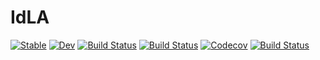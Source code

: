 # IdLA

[![Stable](https://img.shields.io/badge/docs-stable-blue.svg)](https://indigits.github.io/IdLA.jl/stable)
[![Dev](https://img.shields.io/badge/docs-dev-blue.svg)](https://indigits.github.io/IdLA.jl/dev)
[![Build Status](https://travis-ci.com/indigits/IdLA.jl.svg?branch=master)](https://travis-ci.com/indigits/IdLA.jl)
[![Build Status](https://ci.appveyor.com/api/projects/status/github/shailesh1729/IdLA.jl?svg=true)](https://ci.appveyor.com/project/shailesh1729/IdLA-jl)
[![Codecov](https://codecov.io/gh/indigits/IdLA.jl/branch/master/graph/badge.svg)](https://codecov.io/gh/indigits/IdLA.jl)
[![Build Status](https://api.cirrus-ci.com/github/indigits/IdLA.jl.svg)](https://cirrus-ci.com/github/indigits/IdLA.jl)

